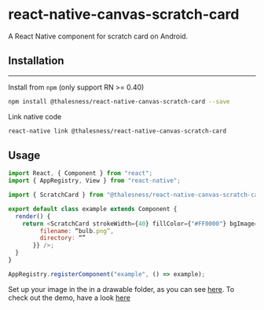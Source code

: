 # react-native-canvas-scratch-card

A React Native component for scratch card on Android.

## Installation

---

Install from `npm` (only support RN >= 0.40)

```bash
npm install @thalesness/react-native-canvas-scratch-card --save
```

Link native code

```bash
react-native link @thalesness/react-native-canvas-scratch-card
```

## Usage

```javascript
import React, { Component } from "react";
import { AppRegistry, View } from "react-native";

import { ScratchCard } from "@thalesness/react-native-canvas-scratch-card";

export default class example extends Component {
  render() {
    return <ScratchCard strokeWidth={40} fillColor={"#FF0000"} bgImage={{
         filename: “bulb.png”,
         directory: “”
       }} />;
  }
}

AppRegistry.registerComponent("example", () => example);
```

Set up your image in the in a drawable folder, as you can see [here](https://github.com/thalesgaldino/react-native-canvas-scratch-card-demo/tree/master/android/app/src/main/res/drawable-xxhdpi). To check out the demo, have a look [here](https://github.com/thalesgaldino/react-native-canvas-scratch-card-demo)
